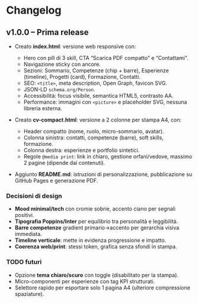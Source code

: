# Changelog

## v1.0.0 – Prima release
- Creato **index.html**: versione web responsive con:
  - Hero con pill di 3 skill, CTA “Scarica PDF compatto” e “Contattami”.
  - Navigazione sticky con ancore.
  - Sezioni: Sommario, Competenze (chip + barre), Esperienze (timeline), Progetti (card), Formazione, Contatti.
  - SEO: `<title>`, meta description, Open Graph, favicon SVG.
  - JSON-LD `schema.org/Person`.
  - Accessibilità: focus visibile, semantica HTML5, contrasto AA.
  - Performance: immagini con `<picture>` e placeholder SVG, nessuna libreria esterna.

- Creato **cv-compact.html**: versione a 2 colonne per stampa A4, con:
  - Header compatto (nome, ruolo, micro-sommario, avatar).
  - Colonna sinistra: contatti, competenze (barre), soft skills, formazione.
  - Colonna destra: esperienze e portfolio sintetici.
  - Regole `@media print`: link in chiaro, gestione orfani/vedove, massimo 2 pagine (dipende dai contenuti).

- Aggiunto **README.md**: istruzioni di personalizzazione, pubblicazione su GitHub Pages e generazione PDF.

### Decisioni di design
- **Mood minimal/tech** con cromie sobrie, accento ciano per segnali positivi.
- **Tipografia Poppins/Inter** per equilibrio tra personalità e leggibilità.
- **Barre competenze** gradient primario→accento per gerarchia visiva immediata.
- **Timeline verticale**: mette in evidenza progressione e impatto.
- **Coerenza web/print**: stessi token, grafica senza sfondi in stampa.

### TODO futuri
- Opzione **tema chiaro/scuro** con toggle (disabilitato per la stampa).
- Micro-componenti per esperienze con tag KPI strutturati.
- Selettore rapido per esportare solo 1 pagina A4 (ulteriore compressione spaziature).
